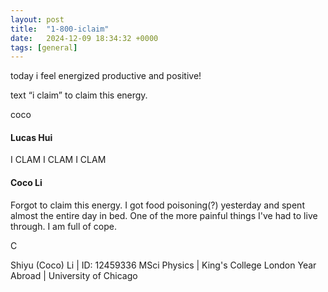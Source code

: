 ```yaml
---
layout: post
title:  "1-800-iclaim"
date:   2024-12-09 18:34:32 +0000
tags: [general]
---
```

today i feel energized productive and positive! 

text “i claim” to claim this energy.

coco

#### Lucas Hui
I CLAM I CLAM I CLAM

#### Coco Li

Forgot to claim this energy. I got food poisoning(?) yesterday and spent almost the entire day in bed. One of the more painful things I've had to live through. I am full of cope.

C

Shiyu (Coco) Li | ID: 12459336
MSci Physics |  King's College London
Year Abroad | University of Chicago
